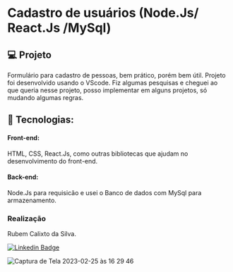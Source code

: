 # Cadastro de usuários (Node.Js/ React.Js /MySql)

## 💻 Projeto
Formulário para cadastro de pessoas, bem prático, porém bem útil. Projeto foi desenvolvido usando o VScode.
Fiz algumas pesquisas e cheguei ao que queria nesse projeto, posso implementar em alguns projetos, só mudando algumas regras.

## 🚀 Tecnologias:
#### Front-end: 
HTML, CSS, React.Js, como outras bibliotecas que ajudam no desenvolvimento do front-end. 
#### Back-end: 
Node.Js para requisicão e usei o Banco de dados com MySql para armazenamento. 

### Realização
Rubem Calixto da Silva. 

[![Linkedin Badge](https://img.shields.io/badge/-LinkedIn-blue?style=flat-square&logo=Linkedin&logoColor=white&link=https://www.linkedin.com/in/rubemcalixto/)](https://www.linkedin.com/in/rubemcalixto/)

![Captura de Tela 2023-02-25 às 16 29 46](https://user-images.githubusercontent.com/51278488/221384067-58200376-4cef-40d1-ba24-50ff6c5f74c2.png)

